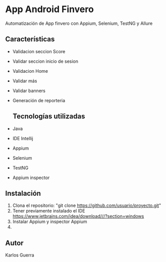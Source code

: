 # App Android Finvero
Automatización de App finvero con Appium, Selenium, TestNG y Allure

## Características

- Validacion seccion Score
- Validar seccion inicio de sesion
- Validacion Home
- Validar más
- Validar banners
- Generación de reporteria

  ## Tecnologías utilizadas

- Java 
- IDE Intellij
- Appium
- Selenium
- TestNG
- Appium inspector

## Instalación

1. Clona el repositorio:
"git clone https://github.com/usuario/proyecto.git"
2. Tener previamente instalado el IDE
   https://www.jetbrains.com/idea/download///?section=windows
3. Instalar Appium y inspector Appium
4. 
## Autor
Karlos Guerra
